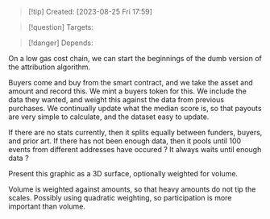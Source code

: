 
>[!tip] Created: [2023-08-25 Fri 17:59]

>[!question] Targets: 

>[!danger] Depends: 

On a low gas cost chain, we can start the beginnings of the dumb version of the attribution algorithm.

Buyers come and buy from the smart contract, and we take the asset and amount and record this.  We mint a buyers token for this.  We include the data they wanted, and weight this against the data from previous purchases.  We continually update what the median score is, so that payouts are very simple to calculate, and the dataset easy to update.

If there are no stats currently, then it splits equally between funders, buyers, and prior art.  If there has not been enough data, then it pools until 100 events from different addresses have occured ?  It always waits until enough data ?

Present this graphic as a 3D surface, optionally weighted for volume.

Volume is weighted against amounts, so that heavy amounts do not tip the scales.  Possibly using quadratic weighting, so participation is more important than volume.